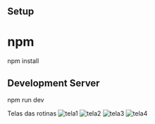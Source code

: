 ## Setup
# npm
npm install
## Development Server
npm run dev

Telas das rotinas
![tela1](https://github.com/MarcosCantarutti/LP_MANAGEMENT/assets/62340631/355a5442-8bc9-40fa-9354-773d2b8df333)
![tela2](https://github.com/MarcosCantarutti/LP_MANAGEMENT/assets/62340631/f55a07d7-e257-457d-a86b-ff86cc29bd49)
![tela3](https://github.com/MarcosCantarutti/LP_MANAGEMENT/assets/62340631/4713e992-5101-448c-a52f-af76cd587dbf)
![tela4](https://github.com/MarcosCantarutti/LP_MANAGEMENT/assets/62340631/66d14aee-3906-4656-b57d-e6db57e169b6)


